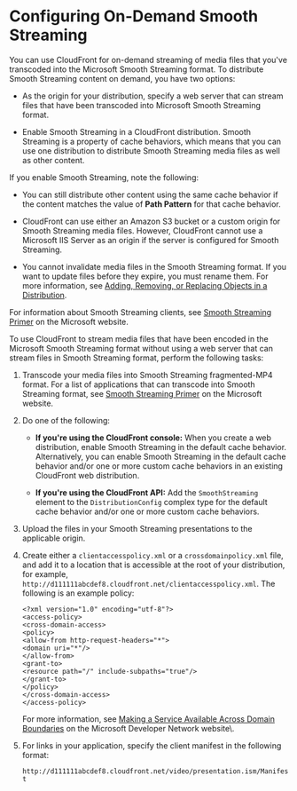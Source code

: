 # Configuring On\-Demand Smooth Streaming<a name="on-demand-streaming-smooth"></a>

You can use CloudFront for on\-demand streaming of media files that you've transcoded into the Microsoft Smooth Streaming format\. To distribute Smooth Streaming content on demand, you have two options:

+ As the origin for your distribution, specify a web server that can stream files that have been transcoded into Microsoft Smooth Streaming format\.

+ Enable Smooth Streaming in a CloudFront distribution\. Smooth Streaming is a property of cache behaviors, which means that you can use one distribution to distribute Smooth Streaming media files as well as other content\. 

If you enable Smooth Streaming, note the following:

+ You can still distribute other content using the same cache behavior if the content matches the value of **Path Pattern** for that cache behavior\.

+ CloudFront can use either an Amazon S3 bucket or a custom origin for Smooth Streaming media files\. However, CloudFront cannot use a Microsoft IIS Server as an origin if the server is configured for Smooth Streaming\. 

+ You cannot invalidate media files in the Smooth Streaming format\. If you want to update files before they expire, you must rename them\. For more information, see [Adding, Removing, or Replacing Objects in a Distribution](AddRemoveReplaceObjects.md)\.

For information about Smooth Streaming clients, see [Smooth Streaming Primer](http://www.iis.net/learn/media/smooth-streaming/smooth-streaming-primer) on the Microsoft website\.

To use CloudFront to stream media files that have been encoded in the Microsoft Smooth Streaming format without using a web server that can stream files in Smooth Streaming format, perform the following tasks:

1. Transcode your media files into Smooth Streaming fragmented\-MP4 format\. For a list of applications that can transcode into Smooth Streaming format, see [Smooth Streaming Primer](http://www.iis.net/learn/media/smooth-streaming/smooth-streaming-primer) on the Microsoft website\.

1. Do one of the following:

   + **If you're using the CloudFront console:** When you create a web distribution, enable Smooth Streaming in the default cache behavior\. Alternatively, you can enable Smooth Streaming in the default cache behavior and/or one or more custom cache behaviors in an existing CloudFront web distribution\. 

   + **If you're using the CloudFront API:** Add the `SmoothStreaming` element to the `DistributionConfig` complex type for the default cache behavior and/or one or more custom cache behaviors\. 

1. Upload the files in your Smooth Streaming presentations to the applicable origin\.

1. Create either a `clientaccesspolicy.xml` or a `crossdomainpolicy.xml` file, and add it to a location that is accessible at the root of your distribution, for example, `http://d111111abcdef8.cloudfront.net/clientaccesspolicy.xml`\. The following is an example policy:

   ```
   <?xml version="1.0" encoding="utf-8"?>
   <access-policy>
   <cross-domain-access>
   <policy>
   <allow-from http-request-headers="*">
   <domain uri="*"/>
   </allow-from>
   <grant-to>
   <resource path="/" include-subpaths="true"/>
   </grant-to>
   </policy>
   </cross-domain-access>
   </access-policy>
   ```

   For more information, see [Making a Service Available Across Domain Boundaries](http://msdn.microsoft.com/en-us/library/cc197955(v=vs.95).aspx) on the Microsoft Developer Network website\. 

1. For links in your application, specify the client manifest in the following format:

   `http://d111111abcdef8.cloudfront.net/video/presentation.ism/Manifest`